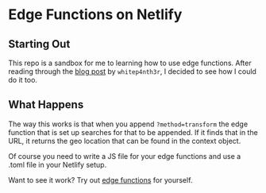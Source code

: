 # Edge Functions on Netlify
## Starting Out
This repo is a sandbox for me to learning how to use edge functions. After reading through the [blog post](https://whitep4nth3r.com/blog/add-personalization-to-static-html-with-edge-functions-no-browser-javascript/) by `whitep4nth3r`, I decided to see how I could do it too.

## What Happens
The way this works is that when you append `?method=transform` the edge function that is set up searches for that to be appended. If it finds that in the URL, it returns the geo location that can be found in the context object.

Of course you need to write a JS file for your edge functions and use a .toml file in your Netlify setup.

Want to see it work? Try out [edge functions](https://whitep4nth3r.com/blog/add-personalization-to-static-html-with-edge-functions-no-browser-javascript/) for yourself.